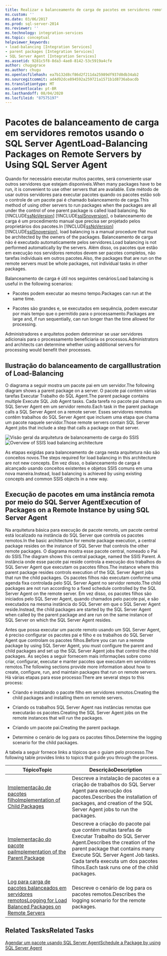 ```yaml
---
title: Realizar o balanceamento de carga de pacotes em servidores remotos usando o SQL Server Agent | Microsoft Docs
ms.custom: ''
ms.date: 03/06/2017
ms.prod: sql-server-2014
ms.reviewer: ''
ms.technology: integration-services
ms.topic: conceptual
helpviewer_keywords:
- load-balancing [Integration Services]
- parent packages [Integration Services]
- SQL Server Agent [Integration Services]
ms.assetid: 9281c5f8-8da3-4ae8-8142-53c5919a4cfe
author: chugugrace
ms.author: chugu
ms.openlocfilehash: ea7b132d8cf86d2f211da25989df937d0db34ab2
ms.sourcegitcommit: ad4d92dce894592a259721a1571b1d8736abacdb
ms.translationtype: MT
ms.contentlocale: pt-BR
ms.lasthandoff: 08/04/2020
ms.locfileid: "87575197"
---
```

# <a name="load-balancing-packages-on-remote-servers-by-using-sql-server-agent"></a><span data-ttu-id="65592-102">Pacotes de balanceamento de carga em servidores remotos usando o SQL Server Agent</span><span class="sxs-lookup"><span data-stu-id="65592-102">Load-Balancing Packages on Remote Servers by Using SQL Server Agent</span></span>
  <span data-ttu-id="65592-103">Quando for necessário executar muitos pacotes, será conveniente usar outros servidores que estejam disponíveis.</span><span class="sxs-lookup"><span data-stu-id="65592-103">When many packages have to be run, it is convenient to use other servers that are available.</span></span> <span data-ttu-id="65592-104">Este método de usar outros servidores para executar pacotes quando os pacotes estão sob o controle de um pacote pai é chamado balanceamento de carga.</span><span class="sxs-lookup"><span data-stu-id="65592-104">This method of using other servers to run packages when the packages are all under the control of one parent package is called load balancing.</span></span> <span data-ttu-id="65592-105">No [!INCLUDE[ssNoVersion](../../includes/ssnoversion-md.md)] [!INCLUDE[ssISnoversion](../../includes/ssisnoversion-md.md)], o balanceamento de carga é um procedimento manual que precisa ser projetado pelos proprietários dos pacotes.</span><span class="sxs-lookup"><span data-stu-id="65592-105">In [!INCLUDE[ssNoVersion](../../includes/ssnoversion-md.md)] [!INCLUDE[ssISnoversion](../../includes/ssisnoversion-md.md)], load balancing is a manual procedure that must be architected by the owners of the packages.</span></span> <span data-ttu-id="65592-106">Balanceamento de carga não é executado automaticamente pelos servidores.</span><span class="sxs-lookup"><span data-stu-id="65592-106">Load balancing is not performed automatically by the servers.</span></span> <span data-ttu-id="65592-107">Além disso, os pacotes que estão em execução nos servidores remotos devem ser pacotes completos, não tarefas individuais em outros pacotes.</span><span class="sxs-lookup"><span data-stu-id="65592-107">Also, the packages that are run on the remote servers must be whole packages, not individual tasks in other packages.</span></span>  
  
 <span data-ttu-id="65592-108">Balanceamento de carga é útil nos seguintes cenários:</span><span class="sxs-lookup"><span data-stu-id="65592-108">Load balancing is useful in the following scenarios:</span></span>  
  
-   <span data-ttu-id="65592-109">Pacotes podem executar ao mesmo tempo.</span><span class="sxs-lookup"><span data-stu-id="65592-109">Packages can run at the same time.</span></span>  
  
-   <span data-ttu-id="65592-110">Pacotes são grandes e, se executados em sequência, podem executar por mais tempo que o permitido para o processamento.</span><span class="sxs-lookup"><span data-stu-id="65592-110">Packages are large and, if run sequentially, can run longer than the time allowed for processing.</span></span>  
  
 <span data-ttu-id="65592-111">Administradores e arquitetos podem determinar se usar servidores adicionais para o processamento beneficiaria os processos.</span><span class="sxs-lookup"><span data-stu-id="65592-111">Administrators and architects can determine whether using additional servers for processing would benefit their processes.</span></span>  
  
## <a name="illustration-of-load-balancing"></a><span data-ttu-id="65592-112">Ilustração do balanceamento de carga</span><span class="sxs-lookup"><span data-stu-id="65592-112">Illustration of Load-Balancing</span></span>  
 <span data-ttu-id="65592-113">O diagrama a seguir mostra um pacote pai em um servidor.</span><span class="sxs-lookup"><span data-stu-id="65592-113">The following diagram shows a parent package on a server.</span></span> <span data-ttu-id="65592-114">O pacote pai contém várias tarefas Executar Trabalho do SQL Agent.</span><span class="sxs-lookup"><span data-stu-id="65592-114">The parent package contains multiple Execute SQL Job Agent tasks.</span></span> <span data-ttu-id="65592-115">Cada tarefa no pacote pai chama um SQL Server Agent em um servidor remoto.</span><span class="sxs-lookup"><span data-stu-id="65592-115">Each task in the parent package calls a SQL Server Agent on a remote server.</span></span> <span data-ttu-id="65592-116">Esses servidores remotos contêm trabalhos do SQL Server Agent que incluem uma etapa que chama um pacote naquele servidor.</span><span class="sxs-lookup"><span data-stu-id="65592-116">Those remote servers contain SQL Server Agent jobs that include a step that calls a package on that server.</span></span>  
  
 <span data-ttu-id="65592-117">![Visão geral da arquitetura de balanceamento de carga do SSIS](../media/loadbalancingoverview.gif "Visão geral da arquitetura de balanceamento de carga do SSIS")</span><span class="sxs-lookup"><span data-stu-id="65592-117">![Overview of SSIS load balancing architecture](../media/loadbalancingoverview.gif "Overview of SSIS load balancing architecture")</span></span>  
  
 <span data-ttu-id="65592-118">As etapas exigidas para balanceamento de carga nesta arquitetura não são conceitos novos.</span><span class="sxs-lookup"><span data-stu-id="65592-118">The steps required for load balancing in this architecture are not new concepts.</span></span> <span data-ttu-id="65592-119">Em vez disso, o balanceamento de carga é alcançado usando conceitos existentes e objetos SSIS comuns em uma nova maneira.</span><span class="sxs-lookup"><span data-stu-id="65592-119">Instead, load balancing is achieved by using existing concepts and common SSIS objects in a new way.</span></span>  
  
## <a name="execution-of-packages-on-a-remote-instance-by-using-sql-server-agent"></a><span data-ttu-id="65592-120">Execução de pacotes em uma instância remota por meio do SQL Server Agent</span><span class="sxs-lookup"><span data-stu-id="65592-120">Execution of Packages on a Remote Instance by using SQL Server Agent</span></span>  
 <span data-ttu-id="65592-121">Na arquitetura básica para execução de pacote remoto, um pacote central está localizado na instância do SQL Server que controla os pacotes remotos.</span><span class="sxs-lookup"><span data-stu-id="65592-121">In the basic architecture for remote package execution, a central package resides on the instance of SQL Server that controls the other remote packages.</span></span> <span data-ttu-id="65592-122">O diagrama mostra esse pacote central, nomeado o Pai do SSIS.</span><span class="sxs-lookup"><span data-stu-id="65592-122">The diagram shows this central package, named the SSIS Parent.</span></span> <span data-ttu-id="65592-123">A instância onde esse pacote pai reside controla a execução dos trabalhos do SQL Server Agent que executam os pacotes filhos.</span><span class="sxs-lookup"><span data-stu-id="65592-123">The instance where this parent package resides controls execution of the SQL Server Agent jobs that run the child packages.</span></span> <span data-ttu-id="65592-124">Os pacotes filhos não executam conforme uma agenda fixa controlada pelo SQL Server Agent no servidor remoto.</span><span class="sxs-lookup"><span data-stu-id="65592-124">The child packages are not run according to a fixed schedule controlled by the SQL Server Agent on the remote server.</span></span> <span data-ttu-id="65592-125">Em vez disso, os pacotes filhos são iniciados pelo SQL Server Agent, quando chamados pelo pacote pai, e são executados na mesma instância do SQL Server em que o SQL Server Agent reside.</span><span class="sxs-lookup"><span data-stu-id="65592-125">Instead, the child packages are started by the SQL Server Agent when called by the parent package and are run on the same instance of SQL Server on which the SQL Server Agent resides.</span></span>  
  
 <span data-ttu-id="65592-126">Antes que possa executar um pacote remoto usando um SQL Server Agent, é preciso configurar os pacotes pai e filho e os trabalhos do SQL Server Agent que controlam os pacotes filhos.</span><span class="sxs-lookup"><span data-stu-id="65592-126">Before you can run a remote package by using SQL Server Agent, you must configure the parent and child packages and set up the SQL Server Agent jobs that control the child packages.</span></span> <span data-ttu-id="65592-127">As seções a seguir fornecem mais informações sobre como criar, configurar, executar e manter pacotes que executam em servidores remotos.</span><span class="sxs-lookup"><span data-stu-id="65592-127">The following sections provide more information about how to create, configure, run, and maintain packages that run on remote servers.</span></span> <span data-ttu-id="65592-128">Há várias etapas para esse processo:</span><span class="sxs-lookup"><span data-stu-id="65592-128">There are several steps to this process:</span></span>  
  
-   <span data-ttu-id="65592-129">Criando e instalando o pacote filho em servidores remotos.</span><span class="sxs-lookup"><span data-stu-id="65592-129">Creating the child packages and installing them on remote servers.</span></span>  
  
-   <span data-ttu-id="65592-130">Criando os trabalhos SQL Server Agent nas instâncias remotas que executarão os pacotes.</span><span class="sxs-lookup"><span data-stu-id="65592-130">Creating the SQL Server Agent jobs on the remote instances that will run the packages.</span></span>  
  
-   <span data-ttu-id="65592-131">Criando um pacote pai.</span><span class="sxs-lookup"><span data-stu-id="65592-131">Creating the parent package.</span></span>  
  
-   <span data-ttu-id="65592-132">Determine o cenário de log para os pacotes filhos.</span><span class="sxs-lookup"><span data-stu-id="65592-132">Determine the logging scenario for the child packages.</span></span>  
  
 <span data-ttu-id="65592-133">A tabela a seguir fornece links a tópicos que o guiam pelo processo.</span><span class="sxs-lookup"><span data-stu-id="65592-133">The following table provides links to topics that guide you through the process.</span></span>  
  
|<span data-ttu-id="65592-134">Tópico</span><span class="sxs-lookup"><span data-stu-id="65592-134">Topic</span></span>|<span data-ttu-id="65592-135">Descrição</span><span class="sxs-lookup"><span data-stu-id="65592-135">Description</span></span>|  
|-----------|-----------------|  
|[<span data-ttu-id="65592-136">Implementação de pacotes filho</span><span class="sxs-lookup"><span data-stu-id="65592-136">Implementation of Child Packages</span></span>](../implementation-of-child-packages.md)|<span data-ttu-id="65592-137">Descreve a instalação de pacotes e a criação de trabalhos do SQL Server Agent para execução dos pacotes.</span><span class="sxs-lookup"><span data-stu-id="65592-137">Describes the installation of packages, and creation of the SQL Server Agent jobs to run the packages.</span></span>|  
|[<span data-ttu-id="65592-138">Implementação do pacote pai</span><span class="sxs-lookup"><span data-stu-id="65592-138">Implementation of the Parent Package</span></span>](../implementation-of-the-parent-package.md)|<span data-ttu-id="65592-139">Descreve a criação do pacote pai que contém muitas tarefas de Executar Trabalho do SQL Server Agent.</span><span class="sxs-lookup"><span data-stu-id="65592-139">Describes the creation of the parent package that contains many Execute SQL Server Agent Job tasks.</span></span> <span data-ttu-id="65592-140">Cada tarefa executa um dos pacotes filhos.</span><span class="sxs-lookup"><span data-stu-id="65592-140">Each task runs one of the child packages.</span></span>|  
|[<span data-ttu-id="65592-141">Log para carga de pacotes balanceados em servidores remotos</span><span class="sxs-lookup"><span data-stu-id="65592-141">Logging for Load Balanced Packages on Remote Servers</span></span>](../logging-for-load-balanced-packages-on-remote-servers.md)|<span data-ttu-id="65592-142">Descreve o cenário de log para os pacotes remotos.</span><span class="sxs-lookup"><span data-stu-id="65592-142">Describes the logging scenario for the remote packages.</span></span>|  
  
## <a name="related-tasks"></a><span data-ttu-id="65592-143">Related Tasks</span><span class="sxs-lookup"><span data-stu-id="65592-143">Related Tasks</span></span>  
 [<span data-ttu-id="65592-144">Agendar um pacote usando SQL Server Agent</span><span class="sxs-lookup"><span data-stu-id="65592-144">Schedule a Package by using SQL Server Agent</span></span>](../schedule-a-package-by-using-sql-server-agent.md)  
  
  

